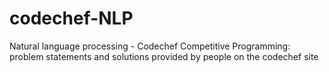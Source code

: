 # codechef-NLP
Natural language processing - Codechef Competitive Programming: problem statements and solutions provided by people on the codechef site
